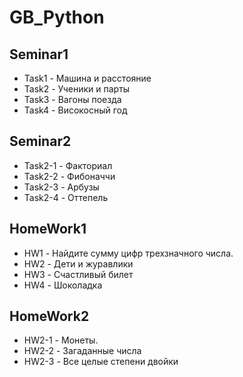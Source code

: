 # GB_Python
## Seminar1
* Task1 - Машина и расстояние
* Task2 - Ученики и парты
* Task3 - Вагоны поезда
* Task4 - Високосный год
## Seminar2
* Task2-1 - Факториал
* Task2-2 - Фибоначчи
* Task2-3 - Арбузы
* Task2-4 - Оттепель
## HomeWork1
* HW1 - Найдите сумму цифр трехзначного числа.
* HW2 - Дети и журавлики
* HW3 - Счастливый билет
* HW4 - Шоколадка
## HomeWork2
* HW2-1 - Монеты.
* HW2-2 - Загаданные числа
* HW2-3 - Все целые степени двойки

